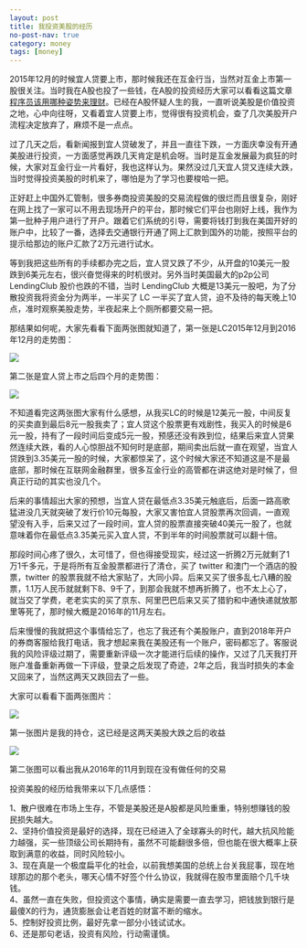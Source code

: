 ```yaml
---
layout: post
title: 我投资美股的经历
no-post-nav: true
category: money
tags: [money]
---
```


2015年12月的时候宜人贷要上市，那时候我还在互金行当，当然对互金上市第一股很关注。当时我在A股也投了一些钱，在A股的投资经历大家可以看看这篇文章[程序员该用哪种姿势来理财](http://www.ityouknow.com/life/2016/05/08/%E7%A8%8B%E5%BA%8F%E5%91%98%E8%AF%A5%E7%94%A8%E5%93%AA%E7%A7%8D%E5%A7%BF%E5%8A%BF%E6%9D%A5%E7%90%86%E8%B4%A2.html)。已经在A股怀疑人生的我，一直听说美股是价值投资之地，心中向往呀，又看着宜人贷要上市，觉得很有投资机会，查了几次美股开户流程决定放弃了，麻烦不是一点点。

过了几天之后，看新闻报到宜人贷破发了，并且一直往下跌，一方面庆幸没有开通美股进行投资，一方面感觉再跌几天肯定是机会呀。当时是互金发展最为疯狂的时候，大家对互金行业一片看好，我也这样认为。果然没过几天宜人贷又连续大跌，当时觉得投资美股的时机来了，哪怕是为了学习也要梭哈一把。

正好赶上中国外汇管制，很多券商投资美股的交易流程做的很烂而且很复杂，刚好在网上找了一家可以不用去现场开户的平台，那时候它们平台也刚好上线，我作为第一批种子用户进行了开户。跟着它们系统的引导，需要将钱打到我在美国开好的账户中，比较了一番，选择去交通银行开通了网上汇款到国外的功能，按照平台的提示给那边的账户汇款了2万元进行试水。

等到我把这些所有的手续都办完之后，宜人贷又跌了不少，从开盘的10美元一股跌到6美元左右，很兴奋觉得来的时机很对。另外当时美国最大的p2p公司 LendingClub 股价也跌的不错，当时 LendingClub 大概是13美元一股吧，为了分散投资我将资金分为两半，一半买了 LC 一半买了宜人贷，迫不及待的每天晚上10点，准时观察美股走势，半夜起来上个厕所都要交易一把。

那结果如何呢，大家先看看下面两张图就知道了，第一张是LC2015年12月到2016年12月的走势图：

![](http://www.itmind.net/assets/images/2018/life/lc.png)

第二张是宜人贷上市之后四个月的走势图：

![](http://www.itmind.net/assets/images/2018/life/yrd.png)

不知道看完这两张图大家有什么感想，从我买LC的时候是12美元一股，中间反复的买卖直到最后8元一股我卖了；宜人贷这个股票更有戏剧性，我买入的时候是6元一股，持有了一段时间后变成5元一股，预感还没有跌到位，结果后来宜人贷果然连续大跌，看的人心惊胆战不知何时是底部，期间卖出后就一直在观望，当宜人贷跌到3.35美元一股的时候，大家都惊呆了，这个时候大家还不知道这是不是最底部，那时候在互联网金融群里，很多互金行业的高管都在讲这绝对是时候了，但真正行动的其实也没几个。

后来的事情超出大家的预想，当宜人贷在最低点3.35美元触底后，后面一路高歌猛进没几天就突破了发行价10元每股，大家又害怕宜人贷股票再次回调，一直观望没有入手，后来又过了一段时间，宜人贷的股票直接突破40美元一股了，也就意味着你在最低点3.35美元买入宜人贷，不到半年的时间股票就可以翻十倍。

那段时间心疼了很久，太可惜了，但也得接受现实，经过这一折腾2万元就剩了1万1千多元，于是将所有互金股票都进行了清仓，买了 twitter 和澳门一个酒店的股票，twitter 的股票我就不给大家贴了，大同小异。后来又买了很多乱七八糟的股票，1.1万人民币就就剩下8、9千了，到那会我就不想再折腾了，也不太上心了，就当交了学费，老老实实的买了京东、阿里巴巴后来又买了猎豹和中通快递就放那里等死了，那时候大概是2016年的11月左右。

后来慢慢的我就把这个事情给忘了，也忘了我还有个美股账户，直到2018年开户的券商客服给我打电话，我才想起来我在美股还有一个账户，密码都忘了。客服说我的风险评级过期了，需要重新评级一次才能进行后续的操作，又过了几天我打开账户准备重新再做一下评级，登录之后发现了奇迹，2年之后，我当时损失的本金又回来了，当然这两天又跌回去了一些。

大家可以看看下面两张图片：

![](http://www.itmind.net/assets/images/2018/life/stock1.png)

第一张图片是我的持仓，这已经是这两天美股大跌之后的收益

![](http://www.itmind.net/assets/images/2018/life/stock2.png)

第二张图可以看出我从2016年的11月到现在没有做任何的交易


投资美股的经历给我带来以下几点感悟：

1、散户很难在市场上生存，不管是美股还是A股都是风险重重，特别想赚钱的股民损失越大。  
2、坚持价值投资是最好的选择，现在已经进入了全球寡头的时代，越大抗风险能力越强，买一些顶级公司长期持有，虽然不可能翻很多倍，但也能在很大概率上获取到满意的收益，同时风险较小。  
3、现在真是一个极度扁平化的社会，以前我想美国的总统上台关我屁事，现在地球那边的那个老头，哪天心情不好签个什么协议，我就得在股市里面赔个几千块钱。  
4、虽然一直在失败，但投资这个事情，确实是需要一直去学习，把钱放到银行是最傻X的行为，通货膨胀会让老百姓的财富不断的缩水。  
5、控制好投资比例，最好先拿一部分小钱试试水。  
6、还是那句老话，投资有风险，行动需谨慎。


